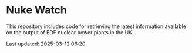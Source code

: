 # Nuke Watch

This repository includes code for retrieving the latest information available on the output of EDF nuclear power plants in the UK.

Last updated: 2025-03-12 06:20
